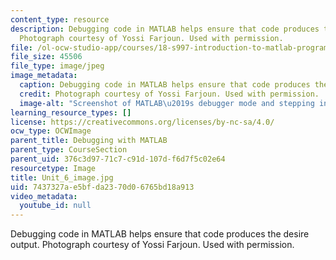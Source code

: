 ```yaml
---
content_type: resource
description: Debugging code in MATLAB helps ensure that code produces the desire output.
  Photograph courtesy of Yossi Farjoun. Used with permission.
file: /ol-ocw-studio-app/courses/18-s997-introduction-to-matlab-programming-fall-2011/7437327ae5bfda2370d06765bd18a913_Unit_6_image.jpg
file_size: 45506
file_type: image/jpeg
image_metadata:
  caption: Debugging code in MATLAB helps ensure that code produces the desire output.
  credit: Photograph courtesy of Yossi Farjoun. Used with permission.
  image-alt: "Screenshot of MATLAB\u2019s debugger mode and stepping into a function."
learning_resource_types: []
license: https://creativecommons.org/licenses/by-nc-sa/4.0/
ocw_type: OCWImage
parent_title: Debugging with MATLAB
parent_type: CourseSection
parent_uid: 376c3d97-71c7-c91d-107d-f6d7f5c02e64
resourcetype: Image
title: Unit_6_image.jpg
uid: 7437327a-e5bf-da23-70d0-6765bd18a913
video_metadata:
  youtube_id: null
---
```

Debugging code in MATLAB helps ensure that code produces the desire output. Photograph courtesy of Yossi Farjoun. Used with permission.